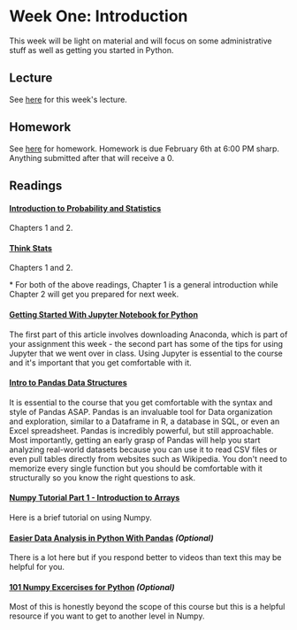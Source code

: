 # Week One: Introduction

This week will be light on material and will focus on some administrative stuff as well as getting you started in Python.

## Lecture

See [here](https://github.com/CSC217/spring_2019/blob/master/week01-introduction/Week_One_Introduction.pdf) for this week's lecture.

## Homework

See [here](https://github.com/CSC217/spring_2019/blob/master/week01-introduction/Homework_One.ipynb) for homework. Homework is due February 6th at 6:00 PM sharp. Anything submitted after that will receive a 0.

## Readings

#### [Introduction to Probability and Statistics](http://www.r-5.org/files/books/computers/algo-list/statistics/Sheldon_Ross-Introduction_to_Probability_and_Statistics-EN.pdf)  
Chapters 1 and 2.

#### [Think Stats](http://greenteapress.com/thinkstats2/thinkstats2.pdf)  
Chapters 1 and 2.

\* For both of the above readings, Chapter 1 is a general introduction while Chapter 2 will get you prepared for next week.

#### [Getting Started With Jupyter Notebook for Python](https://medium.com/codingthesmartway-com-blog/getting-started-with-jupyter-notebook-for-python-4e7082bd5d46)  
The first part of this article involves downloading Anaconda, which is part of your assignment this week - the second part has some of the tips for using Jupyter that we went over in class. Using Jupyter is essential to the course and it's important that you get comfortable with it.


#### [Intro to Pandas Data Structures](http://gregreda.com/2013/10/26/intro-to-pandas-data-structures/)  
It is essential to the course that you get comfortable with the syntax and style of Pandas ASAP. Pandas is an invaluable tool for Data organization and exploration, similar to a Dataframe in R, a database in SQL, or even an Excel spreadsheet. Pandas is incredibly powerful, but still approachable. Most importantly, getting an early grasp of Pandas will help you start analyzing real-world datasets because you can use it to read CSV files or even pull tables directly from websites such as Wikipedia. You don't need to memorize every single function but you should be comfortable with it structurally so you know the right questions to ask.

#### [Numpy Tutorial Part 1 - Introduction to Arrays](https://www.machinelearningplus.com/python/numpy-tutorial-part1-array-python-examples/)  
Here is a brief tutorial on using Numpy.

#### [Easier Data Analysis in Python With Pandas](https://www.dataschool.io/easier-data-analysis-with-pandas/) *(Optional)*  
There is a lot here but if you respond better to videos than text this may be helpful for you.

#### [101 Numpy Excercises for Python](https://www.machinelearningplus.com/python/101-numpy-exercises-python/)  *(Optional)*  
Most of this is honestly beyond the scope of this course but this is a helpful resource if you want to get to another level in Numpy.
